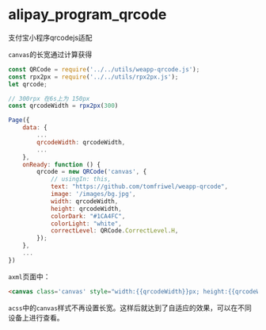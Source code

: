 # alipay_program_qrcode

支付宝小程序qrcodejs适配

`canvas`的长宽通过计算获得
```js
const QRCode = require('../../utils/weapp-qrcode.js');
const rpx2px = require('../../utils/rpx2px.js');
let qrcode;

// 300rpx 在6s上为 150px
const qrcodeWidth = rpx2px(300)

Page({
    data: {
        ...
        qrcodeWidth: qrcodeWidth,
        ...
    },
    onReady: function () {
        qrcode = new QRCode('canvas', {
            // usingIn: this,
            text: "https://github.com/tomfriwel/weapp-qrcode",
            image: '/images/bg.jpg',
            width: qrcodeWidth,
            height: qrcodeWidth,
            colorDark: "#1CA4FC",
            colorLight: "white",
            correctLevel: QRCode.CorrectLevel.H,
        });
    },
    ...
})
```

`axml`页面中：
```html
<canvas class='canvas' style="width:{{qrcodeWidth}}px; height:{{qrcodeWidth}}px;" id='canvas'></canvas>
```

`acss`中的`canvas`样式不再设置长宽。这样后就达到了自适应的效果，可以在不同设备上进行查看。
